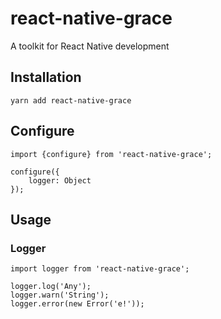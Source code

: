 # react-native-grace
A toolkit for React Native development

## Installation
`yarn add react-native-grace`

## Configure

```flow js
import {configure} from 'react-native-grace';

configure({
    logger: Object
});
```

## Usage

### Logger
```flow js
import logger from 'react-native-grace';

logger.log('Any');
logger.warn('String');
logger.error(new Error('e!'));
```
